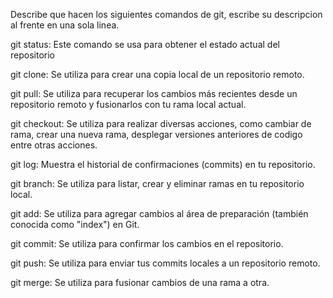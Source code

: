 Describe que hacen los siguientes comandos de git, escribe su descripcion al frente en una sola linea.

git status: Este comando se usa para obtener el estado actual del repositorio

git clone: Se utiliza para crear una copia local de un repositorio remoto.

git pull: Se utiliza para recuperar los cambios más recientes desde un repositorio remoto y fusionarlos con tu rama local actual.

git checkout: Se utiliza para realizar diversas acciones, como cambiar de rama, crear una nueva rama, desplegar versiones anteriores de codigo entre otras acciones.

git log: Muestra el historial de confirmaciones (commits) en tu repositorio.

git branch:  Se utiliza para listar, crear y eliminar ramas en tu repositorio local.

git add: Se utiliza para agregar cambios al área de preparación (también conocida como "index") en Git.

git commit: Se utiliza para confirmar los cambios en el repositorio.

git push: Se utiliza  para enviar tus commits locales a un repositorio remoto.

git merge: Se utiliza para fusionar cambios de una rama a otra.
